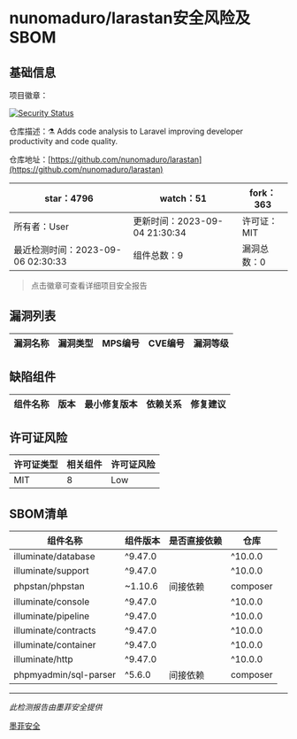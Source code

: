 # nunomaduro/larastan安全风险及SBOM

## 基础信息

项目徽章：

[![Security Status](https://www.murphysec.com/platform3/v31/badge/1699127641759334400.svg)](https://www.murphysec.com/console/report/1692241472739106816/1699127641759334400)

仓库描述：⚗️ Adds code analysis to Laravel improving developer productivity and code quality.

仓库地址：[https://github.com/nunomaduro/larastan](https://github.com/nunomaduro/larastan)

| star：4796 | watch：51 | fork：363 |
| ----------- | -------------- | ------------ |
| 所有者：User | 更新时间：2023-09-04 21:30:34 | 许可证：MIT |
| 最近检测时间：2023-09-06 02:30:33 | 组件总数：9 | 漏洞总数：0 |

> 点击徽章可查看详细项目安全报告



## 漏洞列表

| 漏洞名称 | 漏洞类型 | MPS编号 | CVE编号 | 漏洞等级 |
| ------- | ------ | ------- | ------ | ----- |





## 缺陷组件

| 组件名称 | 版本 | 最小修复版本 | 依赖关系 | 修复建议 |
| -------- | ---- | ------------ | -------- | -------- |





## 许可证风险

| 许可证类型 | 相关组件 | 许可证风险 |
| ---------- | -------- | ---------- |
|MIT|8|Low|




## SBOM清单

| 组件名称 | 组件版本 | 是否直接依赖 | 仓库 |
| -------- | -------- | ------------ | ---- |
|illuminate/database|^9.47.0 || ^10.0.0 || ^11.0.0|间接依赖|composer|
|illuminate/support|^9.47.0 || ^10.0.0 || ^11.0.0|间接依赖|composer|
|phpstan/phpstan|~1.10.6|间接依赖|composer|
|illuminate/console|^9.47.0 || ^10.0.0 || ^11.0.0|间接依赖|composer|
|illuminate/pipeline|^9.47.0 || ^10.0.0 || ^11.0.0|间接依赖|composer|
|illuminate/contracts|^9.47.0 || ^10.0.0 || ^11.0.0|间接依赖|composer|
|illuminate/container|^9.47.0 || ^10.0.0 || ^11.0.0|间接依赖|composer|
|illuminate/http|^9.47.0 || ^10.0.0 || ^11.0.0|间接依赖|composer|
|phpmyadmin/sql-parser|^5.6.0|间接依赖|composer|


------

*此检测报告由墨菲安全提供*

[墨菲安全](www.murphysec.com)
